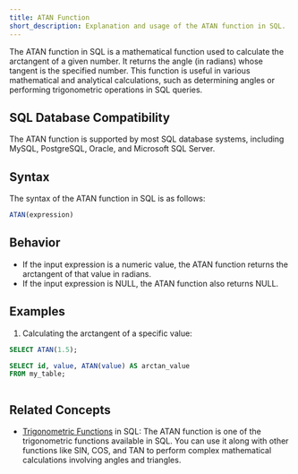 ```yaml
---
title: ATAN Function
short_description: Explanation and usage of the ATAN function in SQL.
---
```


The ATAN function in SQL is a mathematical function used to calculate the arctangent of a given number. It returns the angle (in radians) whose tangent is the specified number. This function is useful in various mathematical and analytical calculations, such as determining angles or performing trigonometric operations in SQL queries.

## SQL Database Compatibility

The ATAN function is supported by most SQL database systems, including MySQL, PostgreSQL, Oracle, and Microsoft SQL Server.

## Syntax

The syntax of the ATAN function in SQL is as follows:

```sql
ATAN(expression)
```

## Behavior

- If the input expression is a numeric value, the ATAN function returns the arctangent of that value in radians.
- If the input expression is NULL, the ATAN function also returns NULL.

## Examples

1. Calculating the arctangent of a specific value:

```sql
SELECT ATAN(1.5);

SELECT id, value, ATAN(value) AS arctan_value
FROM my_table;



```

## Related Concepts

- [Trigonometric Functions](../trigonometric-functions/) in SQL: The ATAN function is one of the trigonometric functions available in SQL. You can use it along with other functions like SIN, COS, and TAN to perform complex mathematical calculations involving angles and triangles.
